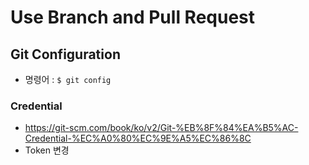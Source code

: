 # Use Branch and Pull Request



## Git Configuration
* 명령어 : ```$ git config```


### Credential
* https://git-scm.com/book/ko/v2/Git-%EB%8F%84%EA%B5%AC-Credential-%EC%A0%80%EC%9E%A5%EC%86%8C
* Token 변경